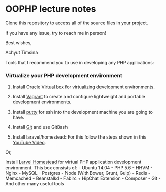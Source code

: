 # OOPHP lecture notes

Clone this repository to access all of the source files in your project.

If you have any issue, try to reach me in person!

Best wishes,

Achyut Timsina


Tools that I recommend you to use in developing any PHP applications:

### Virtualize your PHP development environment

1. Install Oracle [Virtual box](https://www.virtualbox.org/) for virtualizing development environments.

2. Install [Vagrant](https://www.vagrantup.com/) to create and configure lightweight and portable development environments.

3. Install [putty](http://www.putty.org/) for ssh into the development machine you are going to have. 

4. Install [Git](http://git-scm.com/) and use GitBash

5. Install laravel/homestead:
For this follow the steps shown in this [YouTube Video](https://www.youtube.com/watch?v=p0veZd9mtGc).

 Or,

 Install [Larvel Homestead](http://laravel.com/docs/5.0/homestead) for virtual PHP application development environment.
  This box consists of:
    - Ubuntu 14.04
    - PHP 5.6
    - HHVM
    - Nginx
    - MySQL
    - Postgres
    - Node (With Bower, Grunt, Gulp)
    - Redis
    - Memcached
    - Beanstalkd
    - Fabirc + HipChat Extension
    - Composer
    - Git
    - And other many useful tools
